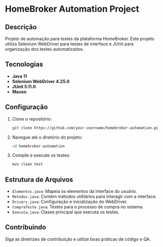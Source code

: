 # HomeBroker Automation Project

## Descrição
Projeto de automação para testes da plataforma HomeBroker. Este projeto utiliza Selenium WebDriver para testes de interface e JUnit para organização dos testes automatizados.

## Tecnologias
- **Java 11**
- **Selenium WebDriver 4.25.0**
- **JUnit 5.11.0**
- **Maven**

## Configuração
1. Clone o repositório:
   ```bash
   git clone https://github.com/your-username/homebroker-automation.git
   ```

2. Navegue até o diretório do projeto:
   ```bash
   cd homebroker-automation
   ```

3. Compile e execute os testes:
   ```bash
   mvn clean test
   ```

## Estrutura de Arquivos
- `Elementos.java`: Mapeia os elementos da interface do usuário.
- `Metodos.java`: Contém métodos utilitários para interagir com a interface.
- `Drivers.java`: Configuração e inicialização do WebDriver.
- `CompraTeste.java`: Testes para o processo de compra no sistema.
- `Executa.java`: Classe principal que executa os testes.

## Contribuindo
Siga as diretrizes de contribuição e utilize boas práticas de código e QA.

